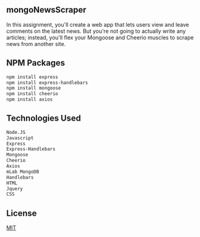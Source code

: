 ## mongoNewsScraper

In this assignment, you'll create a web app that lets users view and leave comments on the latest news. But you're not going to actually write any articles; instead, you'll flex your Mongoose and Cheerio muscles to scrape news from another site.

## NPM Packages

```bash
npm install express
npm install express-handlebars
npm install mongoose
npm install cheerio
npm install axios

```

## Technologies Used

```bash
Node.JS
Javascript
Express
Express-Handlebars
Mongoose
Cheerio
Axios
mLab MongoDB
Handlebars
HTML
Jquery
CSS
```

## License

[MIT](https://choosealicense.com/licenses/mit/)
